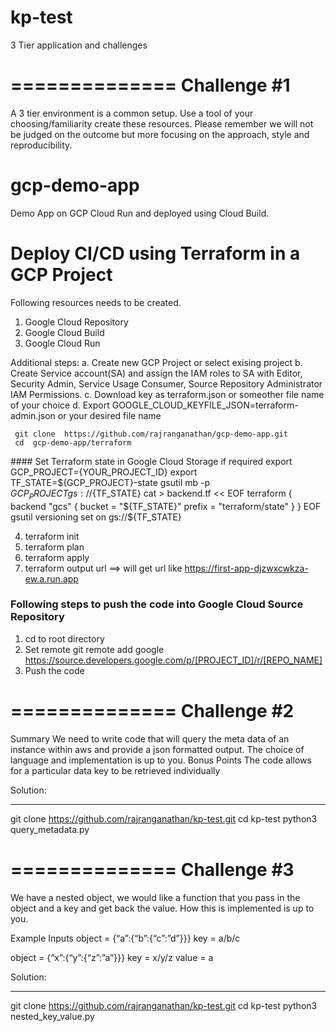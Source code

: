 # kp-test
3 Tier application and challenges

==============
Challenge #1
===============
A 3 tier environment is a common setup. Use a tool of your choosing/familiarity create these resources. Please remember we will not be judged on the outcome but more focusing on the approach, style and reproducibility.

# gcp-demo-app
Demo App on GCP Cloud Run and deployed using Cloud Build. 

# Deploy CI/CD using Terraform in a GCP Project

Following resources needs to be created.

1. Google Cloud Repository
2. Google Cloud Build
3. Google Cloud Run

Additional steps:
a. Create new GCP Project or select exising project
b. Create Service account(SA) and assign the IAM roles to SA with Editor, Security Admin, Service Usage Consumer, Source Repository Administrator IAM Permissions.
c. Download key as terraform.json or someother file name of your choice
d. Export GOOGLE_CLOUD_KEYFILE_JSON=terraform-admin.json or your desired file name

```
 git clone  https://github.com/rajranganathan/gcp-demo-app.git
 cd  gcp-demo-app/terraform
``` 
<Optional>#### Set Terraform state in Google Cloud Storage if required
export GCP_PROJECT={YOUR_PROJECT_ID}
export TF_STATE=${GCP_PROJECT}-state
gsutil mb -p ${GCP_PROJECT} gs://${TF_STATE}
cat > backend.tf << EOF
terraform {
 backend "gcs" {
   bucket  = "${TF_STATE}"
   prefix  = "terraform/state"
 }
}
EOF
gsutil versioning set on gs://${TF_STATE}
<Optional>

4. terraform init
5. terraform plan
6. terraform apply
7. terraform output url ==> will get url like https://first-app-djzwxcwkza-ew.a.run.app

### Following steps to push the code into Google Cloud Source Repository
1. cd to root directory
2. Set remote
    git remote add google https://source.developers.google.com/p/[PROJECT_ID]/r/[REPO_NAME]
3. Push the code 



==============
Challenge #2
===============
Summary
We need to write code that will query the meta data of an instance within aws and provide a json formatted output. The choice of language and implementation is up to you. 
Bonus Points
The code allows for a particular data key to be retrieved individually

Solution:
*********
git clone  https://github.com/rajranganathan/kp-test.git
cd kp-test
python3 query_metadata.py


==============
Challenge #3
===============
We have a nested object, we would like a function that you pass in the object and a key and get back the value. How this is implemented is up to you.
 
Example Inputs
object = {“a”:{“b”:{“c”:”d”}}}
key = a/b/c
 
object = {“x”:{“y”:{“z”:”a”}}}
key = x/y/z
value = a

Solution:
*********
git clone  https://github.com/rajranganathan/kp-test.git
cd kp-test
python3 nested_key_value.py
